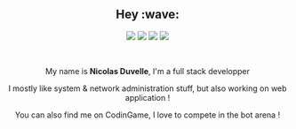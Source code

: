 <section align=center> 
  <h1>Hey :wave:</h1>
  <a href="https://github.com/ConiDev"><img src="https://komarev.com/ghpvc/?username=ConiDev&color=blueviolet"></a>
  <a href="https://github.com/ConiDev"><img src="https://img.shields.io/badge/Born2Code-nduvelle-000000.svg?style=flat&logo=42&logoColor=white"></a>
  <a href="https://www.codingame.com/profile/b0f892e82085362a328f2c4a752e9e8b7420793"><img src="https://img.shields.io/badge/codingame-ConiDev-F2BB13.svg?style=flat&logo=codingame&logoColor=white"></a>
  <a href="https://www.linkedin.com/in/nduvelle"><img src="https://img.shields.io/badge/linkedin-Nicolas%20Duvelle-0A66C2.svg?style=flat&logo=linkedin&logoColor=white"></a></br>

  </br><p>My name is <strong>Nicolas Duvelle</strong>, I'm a full stack developper
  <p>I mostly like system & network administration stuff, but also working on web application !</p>
  <p>You can also find me on CodinGame, I love to compete in the bot arena !</p>
</section>
